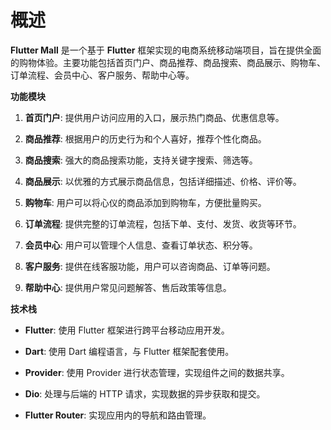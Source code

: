 # 概述

**Flutter Mall** 是一个基于 **Flutter** 框架实现的电商系统移动端项目，旨在提供全面的购物体验。主要功能包括首页门户、商品推荐、商品搜索、商品展示、购物车、订单流程、会员中心、客户服务、帮助中心等。

**功能模块**

1. **首页门户**: 提供用户访问应用的入口，展示热门商品、优惠信息等。

2. **商品推荐**: 根据用户的历史行为和个人喜好，推荐个性化商品。

3. **商品搜索**: 强大的商品搜索功能，支持关键字搜索、筛选等。

4. **商品展示**: 以优雅的方式展示商品信息，包括详细描述、价格、评价等。

5. **购物车**: 用户可以将心仪的商品添加到购物车，方便批量购买。

6. **订单流程**: 提供完整的订单流程，包括下单、支付、发货、收货等环节。

7. **会员中心**: 用户可以管理个人信息、查看订单状态、积分等。

8. **客户服务**: 提供在线客服功能，用户可以咨询商品、订单等问题。

9. **帮助中心**: 提供用户常见问题解答、售后政策等信息。

**技术栈**

- **Flutter**: 使用 Flutter 框架进行跨平台移动应用开发。

- **Dart**: 使用 Dart 编程语言，与 Flutter 框架配套使用。

- **Provider**: 使用 Provider 进行状态管理，实现组件之间的数据共享。

- **Dio**: 处理与后端的 HTTP 请求，实现数据的异步获取和提交。

- **Flutter Router**: 实现应用内的导航和路由管理。
